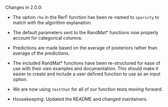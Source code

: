 Changes in 2.0.0:

* The option `rho` in the RerF function has been re-named to `sparsity`
  to match with the algorithm explanation.

* The default parameters sent to the RandMat\* functions now properly
  account for categorical columns.

* Predictions are made based on the average of posteriors rather than average of the predictions. 

* The included RandMat\* functions have been re-structured for ease of use with their
  own examples and documentation.  This should make it easier to create
  and include a user defined function to use as an input option.

* We are now using `testthat` for all of our function tests moving
  forward. 

* Housekeeping: Updated the README and changed maintainers.

